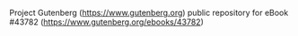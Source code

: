 Project Gutenberg (https://www.gutenberg.org) public repository for eBook #43782 (https://www.gutenberg.org/ebooks/43782)
